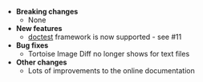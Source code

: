 * **Breaking changes**
    * None
* **New features**
    * [doctest](/doc/UsingDoctest.md#top) framework is now supported - see #11
* **Bug fixes**
    * Tortoise Image Diff no longer shows for text files 
* **Other changes**
    * Lots of improvements to the online documentation
